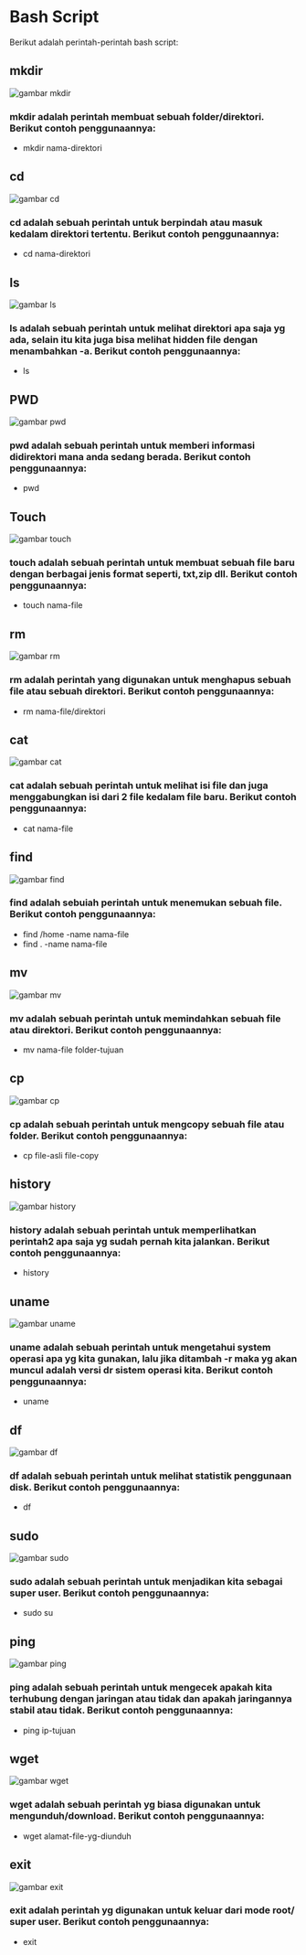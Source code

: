 # Bash Script
Berikut adalah perintah-perintah bash script:

## mkdir 
![gambar mkdir](assets/mkdir.png)
### mkdir adalah perintah membuat sebuah folder/direktori. Berikut contoh penggunaannya:
- mkdir nama-direktori

## cd 
![gambar cd](assets/CD.png)
### cd adalah sebuah perintah untuk berpindah atau masuk kedalam direktori tertentu. Berikut contoh penggunaannya:
- cd nama-direktori

## ls 
![gambar ls](assets/ls.png)
### ls adalah sebuah perintah untuk melihat direktori apa saja yg ada, selain itu kita juga bisa melihat hidden file dengan menambahkan -a. Berikut contoh penggunaannya:
- ls

## PWD 
![gambar pwd](assets/PWD.png)
### pwd adalah sebuah perintah untuk memberi informasi didirektori mana anda sedang berada. Berikut contoh penggunaannya:
- pwd

## Touch 
![gambar touch](assets/touch.png)
### touch adalah sebuah perintah untuk membuat sebuah file baru dengan berbagai jenis format seperti, txt,zip dll. Berikut contoh penggunaannya:
- touch nama-file

## rm 
![gambar rm](assets/rm-6.png)
### rm adalah perintah yang digunakan untuk menghapus sebuah file atau sebuah direktori. Berikut contoh penggunaannya:
- rm nama-file/direktori

## cat 
![gambar cat](assets/cat.png)
### cat adalah sebuah perintah untuk melihat isi file dan juga menggabungkan isi dari 2 file kedalam file baru. Berikut contoh penggunaannya:
- cat nama-file

## find 
![gambar find](assets/find.png)
### find adalah sebuiah perintah untuk menemukan sebuah file. Berikut contoh penggunaannya:
- find /home -name nama-file
- find . -name nama-file

## mv 
![gambar mv](assets/mv.png)
### mv adalah sebuah perintah untuk memindahkan sebuah file atau direktori. Berikut contoh penggunaannya:
- mv nama-file folder-tujuan

## cp 
![gambar cp](assets/cp.png)
### cp adalah sebuah perintah untuk mengcopy sebuah file atau folder. Berikut contoh penggunaannya:
- cp file-asli file-copy

## history 
![gambar history](assets/history.png)
### history adalah sebuah perintah untuk memperlihatkan perintah2 apa saja yg sudah pernah kita jalankan. Berikut contoh penggunaannya:
- history

## uname 
![gambar uname](assets/uname.png)
### uname adalah sebuah perintah untuk mengetahui system operasi apa yg kita gunakan, lalu jika ditambah -r maka yg akan muncul adalah versi dr sistem operasi kita. Berikut contoh penggunaannya:
- uname

## df 
![gambar df](assets/df.png)
### df adalah sebuah perintah untuk melihat statistik penggunaan disk. Berikut contoh penggunaannya:
- df

## sudo 
![gambar sudo](assets/sudo.png)
### sudo adalah sebuah perintah untuk menjadikan kita sebagai super user. Berikut contoh penggunaannya:
- sudo su

## ping 
![gambar ping](assets/ping.png)
### ping adalah sebuah perintah untuk mengecek apakah kita terhubung dengan jaringan atau tidak dan apakah jaringannya stabil atau tidak. Berikut contoh penggunaannya:
- ping ip-tujuan

## wget 
![gambar wget](assets/wget.png)
### wget adalah sebuah perintah yg biasa digunakan untuk mengunduh/download. Berikut contoh penggunaannya:
- wget alamat-file-yg-diunduh

## exit 
![gambar exit](assets/exit.png)
### exit adalah perintah yg digunakan untuk keluar dari mode root/ super user. Berikut contoh penggunaannya:
- exit